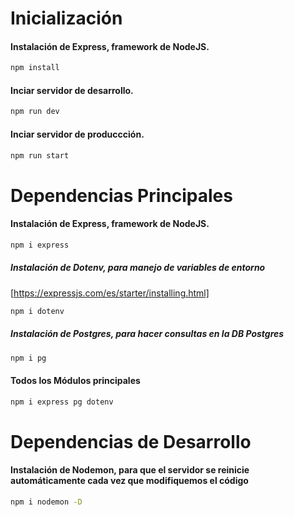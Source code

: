 # Inicialización 

#### Instalación de Express, framework de NodeJS.
```bash
npm install
``` 

#### Inciar servidor de desarrollo.
```bash
npm run dev
``` 

#### Inciar servidor de produccción.
```bash
npm run start
``` 

# Dependencias Principales

#### Instalación de Express, framework de NodeJS.
```bash
npm i express
``` 

##### Instalación de Dotenv, para manejo de variables de entorno
[https://expressjs.com/es/starter/installing.html]
```bash
npm i dotenv
```

##### Instalación de Postgres, para hacer consultas en la DB Postgres
```bash
npm i pg
```

#### Todos los Módulos principales
```bash
npm i express pg dotenv
```

# Dependencias de Desarrollo

#### Instalación de Nodemon, para que el servidor se reinicie automáticamente cada vez que modifiquemos el código
```bash
npm i nodemon -D
``` 